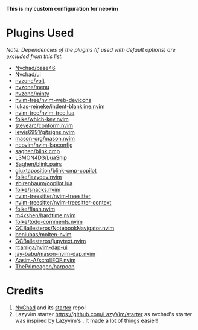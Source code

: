 **This is my custom configuration for neovim**

# Plugins Used
*Note: Dependencies of the plugins (if used with default options) are excluded from this list.*
- [Nvchad/base46](https://github.com/NvChad/base46)
- [Nvchad/ui](https://github.com/NvChad/ui)
- [nvzone/volt](https://github.com/nvzone/volt)
- [nvzone/menu](https://github.com/nvzone/menu)
- [nvzone/minty](https://github.com/nvzone/minty)
- [nvim-tree/nvim-web-devicons](https://github.com/nvim-tree/nvim-web-devicons)
- [lukas-reineke/indent-blankline.nvim](https://github.com/lukas-reineke/indent-blankline.nvim)
- [nvim-tree/nvim-tree.lua](https://github.com/nvim-tree/nvim-tree.lua)
- [folke/which-key.nvim](https://github.com/folke/which-key.nvim)
- [stevearc/conform.nvim](https://github.com/stevearc/conform.nvim)
- [lewis6991/gitsigns.nvim](https://github.com/lewis6991/gitsigns.nvim)
- [mason-org/mason.nvim](https://github.com/mason-org/mason.nvim)
- [neovim/nvim-lspconfig](https://github.com/neovim/nvim-lspconfig)
- [saghen/blink.cmp](https://github.com/saghen/blink.cmp)
- [L3MON4D3/LuaSnip](https://github.com/L3MON4D3/LuaSnip)
- [Saghen/blink.pairs](https://github.com/Saghen/blink.pairs)
- [giuxtaposition/blink-cmp-copilot](https://github.com/giuxtaposition/blink-cmp-copilot)
- [folke/lazydev.nvim](https://github.com/folke/lazydev.nvim)
- [zbirenbaum/copilot.lua](https://github.com/zbirenbaum/copilot.lua)
- [folke/snacks.nvim](https://github.com/folke/snacks.nvim)
- [nvim-treesitter/nvim-treesitter](https://github.com/nvim-treesitter/nvim-treesitter)
- [nvim-treesitter/nvim-treesitter-context](https://github.com/nvim-treesitter/nvim-treesitter-context)
- [folke/flash.nvim](https://github.com/folke/flash.nvim)
- [m4xshen/hardtime.nvim](https://github.com/m4xshen/hardtime.nvim)
- [folke/todo-comments.nvim](https://github.com/folke/todo-comments.nvim)
- [GCBallesteros/NotebookNavigator.nvim](https://github.com/GCBallesteros/NotebookNavigator.nvim)
- [benlubas/molten-nvim](https://github.com/benlubas/molten-nvim)
- [GCBallesteros/jupytext.nvim](https://github.com/GCBallesteros/jupytext.nvim)
- [rcarriga/nvim-dap-ui](https://github.com/rcarriga/nvim-dap-ui)
- [jay-babu/mason-nvim-dap.nvim](https://github.com/jay-babu/mason-nvim-dap.nvim)
- [Aasim-A/scrollEOF.nvim](https://github.com/Aasim-A/scrollEOF.nvim)
- [ThePrimeagen/harpoon](https://github.com/ThePrimeagen/harpoon)

# Credits

1) [NvChad](https://github.com/NvChad/NvChad) and its [starter](https://github.com/NvChad/starter) repo!
1) Lazyvim starter https://github.com/LazyVim/starter as nvchad's starter was inspired by Lazyvim's . It made a lot of things easier!
